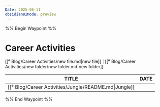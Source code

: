 ```yaml
---
Date: 2025-06-11
obsidianUIMode: preview
---
```

%% Begin Waypoint %%
# Career Activities
[[⁶ Blog/Career Activities/new file.md\|new file]] | [[⁶ Blog/Career Activities/new folder/new folder.md\|new folder]]

|TITLE|DATE|
|---|---|
|[[⁶ Blog/Career Activities/Jungle/README.md\|Jungle]]||


%% End Waypoint %%

